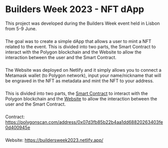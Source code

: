 # Builders Week 2023 - NFT dApp

This project was developed during the Builders Week event held in Lisbon from 5-9 June.
###
The goal was to create a simple dApp that allows a user to mint a NFT related to the event. This is divided into two parts, the Smart Contract to interact with the Polygon blockchain and the Website to allow the interaction between the user and the Smart Contract.
###
The Website was deployed on Netlify and it simply allows you to connect a Metamask wallet (to Polygon network), input your name/nickname that will be engraved in the NFT as metadata and mint the NFT to your address.
###
This is divided into two parts, the [Smart Contract](/smart_contract) to interact with the Polygon blockchain and the [Website](/website) to allow the interaction between the user and the Smart Contract.
###
Contract: https://polygonscan.com/address/0x07d3fb85b22b4aa1dd68820263403fe0d400945e
###
Website: https://buildersweek2023.netlify.app/
#
